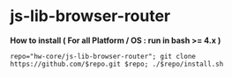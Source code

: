# js-lib-browser-router

**How to install ( For all Platform / OS : run in bash >= 4.x )**

    repo="hw-core/js-lib-browser-router"; git clone https://github.com/$repo.git $repo; ./$repo/install.sh
